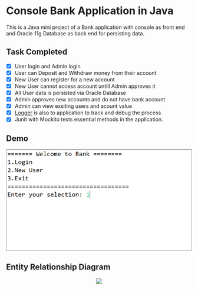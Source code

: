 # Console Bank Application in Java

This is a Java mini project of a Bank application with console as front end and Oracle 11g Database as back end for persisting data.

## Task Completed

- [x] User login and Admin login
- [x] User can Deposit and Withdraw money from their account
- [x] New User can register for a new account
- [x] New User cannot access account untill Admin approves it
- [x] All User data is persisted via Oracle Database
- [x] Admin approves new accounts and do not have bank account
- [X] Admin can view exsiting users and acount value
- [x] [Logger](MiniProject2/logs/exampleLog.log) is also to application to track and debug the process
- [x] Junit with Mockito tests essential methods in the application.

## Demo
![demo](demo.gif)

## Entity Relationship Diagram
<p align="center">
    <img src=".ERD.jpg" width="1000">
</p>







